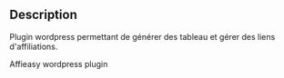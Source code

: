 ## Description

Plugin wordpress permettant de générer des tableau et gérer des liens d'affiliations.

Affieasy wordpress plugin
